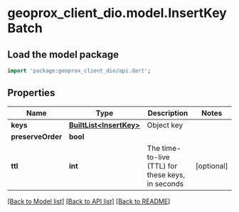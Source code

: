 # geoprox_client_dio.model.InsertKeyBatch

## Load the model package
```dart
import 'package:geoprox_client_dio/api.dart';
```

## Properties
Name | Type | Description | Notes
------------ | ------------- | ------------- | -------------
**keys** | [**BuiltList&lt;InsertKey&gt;**](InsertKey.md) | Object key | 
**preserveOrder** | **bool** |  | 
**ttl** | **int** | The time-to-live (TTL) for these keys, in seconds | [optional] 

[[Back to Model list]](../README.md#documentation-for-models) [[Back to API list]](../README.md#documentation-for-api-endpoints) [[Back to README]](../README.md)


